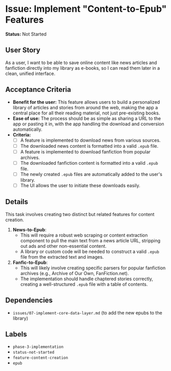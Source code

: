 # Issue: Implement "Content-to-Epub" Features

**Status:** Not Started

## User Story
As a user, I want to be able to save online content like news articles and fanfiction directly into my library as e-books, so I can read them later in a clean, unified interface.

## Acceptance Criteria
- **Benefit for the user:** This feature allows users to build a personalized library of articles and stories from around the web, making the app a central place for all their reading material, not just pre-existing books.
- **Ease of use:** The process should be as simple as sharing a URL to the app or pasting it in, with the app handling the download and conversion automatically.
- **Criteria:**
    - [ ] A feature is implemented to download news from various sources.
    - [ ] The downloaded news content is formatted into a valid `.epub` file.
    - [ ] A feature is implemented to download fanfiction from popular archives.
    - [ ] The downloaded fanfiction content is formatted into a valid `.epub` file.
    - [ ] The newly created `.epub` files are automatically added to the user's library.
    - [ ] The UI allows the user to initiate these downloads easily.

## Details
This task involves creating two distinct but related features for content creation.

1.  **News-to-Epub**:
    - This will require a robust web scraping or content extraction component to pull the main text from a news article URL, stripping out ads and other non-essential content.
    - A library or custom code will be needed to construct a valid `.epub` file from the extracted text and images.
2.  **Fanfic-to-Epub**:
    - This will likely involve creating specific parsers for popular fanfiction archives (e.g., Archive of Our Own, FanFiction.net).
    - The implementation should handle chaptered stories correctly, creating a well-structured `.epub` file with a table of contents.

## Dependencies
- `issues/07-implement-core-data-layer.md` (to add the new epubs to the library)

## Labels
- `phase-3-implementation`
- `status-not-started`
- `feature-content-creation`
- `epub`
